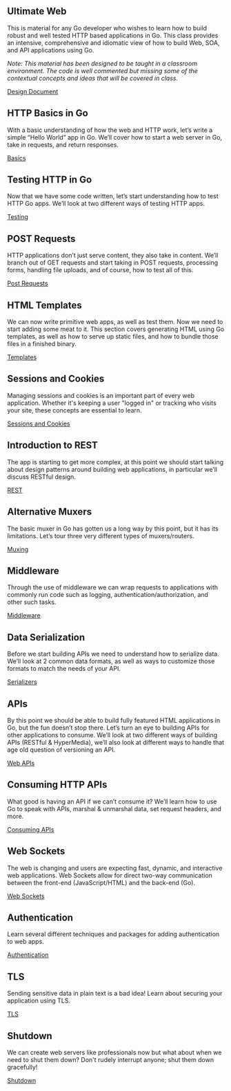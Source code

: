 ## Ultimate Web

This is material for any Go developer who wishes to learn how to build robust and well tested HTTP based applications in Go. This class provides an intensive, comprehensive and idiomatic view of how to build Web, SOA, and API applications using Go.

*Note: This material has been designed to be taught in a classroom environment. The code is well commented but missing some of the contextual concepts and ideas that will be covered in class.*

[Design Document](../../web/README.md)

## HTTP Basics in Go

With a basic understanding of how the web and HTTP work, let’s write a simple “Hello World” app in Go. We’ll cover how to start a web server in Go, take in requests, and return responses.

[Basics](../../web/basics/README.md)

## Testing HTTP in Go

Now that we have some code written, let’s start understanding how to test HTTP Go apps. We’ll look at two different ways of testing HTTP apps.

[Testing](../../web/testing/README.md)

## POST Requests

HTTP applications don’t just serve content, they also take in content. We’ll branch out of GET requests and start taking in POST requests, processing forms, handling file uploads, and of course, how to test all of this.

[Post Requests](../../web/posts/README.md)

## HTML Templates

We can now write primitive web apps, as well as test them. Now we need to start adding some meat to it. This section covers generating HTML using Go templates, as well as how to serve up static files, and how to bundle those files in a finished binary.

[Templates](../../web/templates/README.md)

## Sessions and Cookies

Managing sessions and cookies is an important part of every web application. Whether it's keeping a user "logged in" or tracking who visits your site, these concepts are essential to learn.

[Sessions and Cookies](../../web/sessions_cookies/README.md)

## Introduction to REST

The app is starting to get more complex, at this point we should start talking about design patterns around building web applications, in particular we’ll discuss RESTful design.

[REST](../../web/rest/README.md)

## Alternative Muxers

The basic muxer in Go has gotten us a long way by this point, but it has its limitations. Let’s tour three very different types of muxers/routers.

[Muxing](../../web/muxers/README.md)

## Middleware

Through the use of middleware we can wrap requests to applications with commonly run code such as logging, authentication/authorization, and other such tasks.

[Middleware](../../web/middleware/README.md)

## Data Serialization

Before we start building APIs we need to understand how to serialize data. We’ll look at 2 common data formats, as well as ways to customize those formats to match the needs of your API.

[Serializers](../../web/serializers/README.md)

## APIs

By this point we should be able to build fully featured HTML applications in Go, but the fun doesn’t stop there. Let’s turn an eye to building APIs for other applications to consume. We’ll look at two different ways of building APIs (RESTful & HyperMedia), we’ll also look at different ways to handle that age old question of versioning an API.

[Web APIs](../../web/apis/README.md)

## Consuming HTTP APIs

What good is having an API if we can’t consume it? We’ll learn how to use Go to speak with APIs, marshal & unmarshal data, set request headers, and more.

[Consuming APIs](../../web/consuming/README.md)

## Web Sockets

The web is changing and users are expecting fast, dynamic, and interactive web applications. Web Sockets allow for direct two-way communication between the front-end (JavaScript/HTML) and the back-end (Go).

[Web Sockets](../../web/sockets/README.md)

## Authentication

Learn several different techniques and packages for adding authentication to web apps.

[Authentication](../../web/auth/README.md)

## TLS

Sending sensitive data in plain text is a bad idea! Learn about securing your application using TLS.

[TLS](../../web/tls/README.md)

## Shutdown

We can create web servers like professionals now but what about when we need to shut them down? Don't rudely interrupt anyone; shut them down gracefully!

[Shutdown](../../web/shutdown/README.md)
